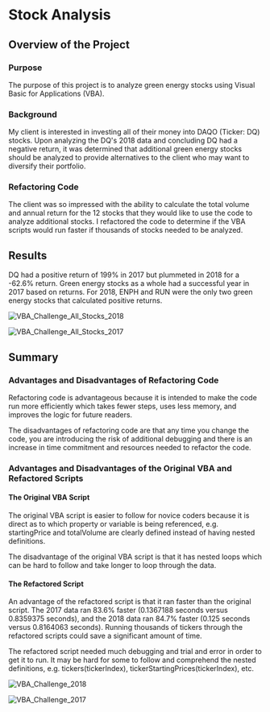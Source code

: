 # Stock Analysis

## Overview of the Project

### Purpose

The purpose of this project is to analyze green energy stocks using Visual Basic for Applications (VBA).

### Background

My client is interested in investing all of their money into DAQO (Ticker: DQ) stocks. Upon analyzing the DQ's 2018 data and concluding DQ had a negative return, it was determined that additional green energy stocks should be analyzed to provide alternatives to the client who may want to diversify their portfolio.

### Refactoring Code

The client was so impressed with the ability to calculate the total volume and annual return for the 12 stocks that they would like to use the code to analyze additional stocks.  I refactored the code to determine if the VBA scripts would run faster if thousands of stocks needed to be analyzed.

## Results

DQ had a positive return of 199% in 2017 but plummeted in 2018 for a -62.6% return.  Green energy stocks as a whole had a successful year in 2017 based on returns.  For 2018, ENPH and RUN were the only two green energy stocks that calculated positive returns.

![VBA_Challenge_All_Stocks_2018](https://user-images.githubusercontent.com/90982811/136708675-612f8e9d-6f7d-4835-9aec-15580aecfd41.png)

![VBA_Challenge_All_Stocks_2017](https://user-images.githubusercontent.com/90982811/136708679-8719ea5a-5e1e-456a-b21f-838add8c9493.png)

## Summary

### Advantages and Disadvantages of Refactoring Code

Refactoring code is advantageous because it is intended to make the code run more efficiently which takes fewer steps, uses less memory, and improves the logic for future readers.

The disadvantages of refactoring code are that any time you change the code, you are introducing the risk of additional debugging and there is an increase in time commitment and resources needed to refactor the code. 

### Advantages and Disadvantages of the Original VBA and Refactored Scripts

#### The Original VBA Script

The original VBA script is easier to follow for novice coders because it is direct as to which property or variable is being referenced, e.g. startingPrice and totalVolume are clearly defined instead of having nested definitions.

The disadvantage of the original VBA script is that it has nested loops which can be hard to follow and take longer to loop through the data.

#### The Refactored Script

An advantage of the refactored script is that it ran faster than the original script.  The 2017 data ran 83.6% faster (0.1367188 seconds versus 0.8359375 seconds), and the 2018 data ran 84.7% faster (0.125 seconds versus 0.8164063 seconds).  Running thousands of tickers through the refactored scripts could save a significant amount of time.

The refactored script needed much debugging and trial and error in order to get it to run.  It may be hard for some to follow and comprehend the nested definitions, e.g. tickers(tickerIndex), tickerStartingPrices(tickerIndex), etc.

![VBA_Challenge_2018](https://user-images.githubusercontent.com/90982811/136708714-b997754a-5e97-4066-be05-530a8f5b2903.png)

![VBA_Challenge_2017](https://user-images.githubusercontent.com/90982811/136708718-46ebfd16-ea58-4784-a375-ee2aff28842b.png)
